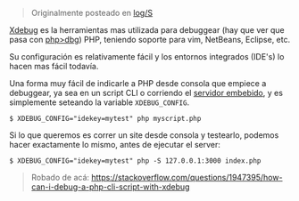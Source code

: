 <!-- TITLE: Usando Xdebug con PHP-CLI -->
<!-- SUBTITLE: Incluyendo el server embebido en php-cli -->

> Originalmente posteado en [log/S](https://log.exos.ninja/S)

[Xdebug](http://log.exos.ninja/?q=xdebug) es la herramientas mas utilizada para debuggear (hay que ver que pasa con [php>dbg](http://log.exos.ninja/z#phpdbg)) PHP, teniendo soporte para vim, NetBeans, Eclipse, etc.

Su configuración es relativamente fácil y los entornos integrados (IDE's) lo hacen mas fácil todavía.

Una forma muy fácil de indicarle a PHP desde consola que empiece a debuggear, ya sea en un script CLI o corriendo el [servidor embebido](http://php.net/manual/es/features.commandline.webserver.php), y es simplemente seteando la variable ```XDEBUG_CONFIG```.

    $ XDEBUG_CONFIG="idekey=mytest" php myscript.php

Si lo que queremos es correr un site desde consola y testearlo, podemos hacer exactamente lo mismo, antes de ejecutar el server:

    $ XDEBUG_CONFIG="idekey=mytest" php -S 127.0.0.1:3000 index.php

> Robado de acá: https://stackoverflow.com/questions/1947395/how-can-i-debug-a-php-cli-script-with-xdebug